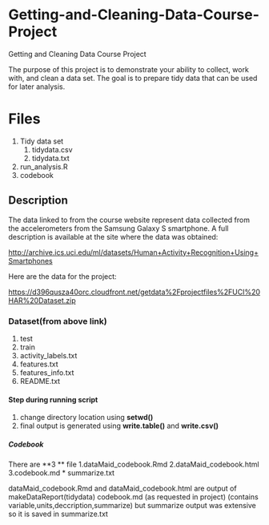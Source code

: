 # Getting-and-Cleaning-Data-Course-Project
Getting and Cleaning Data Course Project

The purpose of this project is to demonstrate your ability to collect, work with, and clean a data set.
The goal is to prepare tidy data that can be used for later analysis.

# Files
1. Tidy data set
    1. tidydata.csv
    2. tidydata.txt
 2.  run_analysis.R
 3.  codebook
 

 ## Description
The data linked to from the course website represent data collected from the accelerometers from the Samsung Galaxy S smartphone. A full description is available at the site where the data was obtained:

http://archive.ics.uci.edu/ml/datasets/Human+Activity+Recognition+Using+Smartphones

Here are the data for the project:

https://d396qusza40orc.cloudfront.net/getdata%2Fprojectfiles%2FUCI%20HAR%20Dataset.zip

### Dataset(from above link)
1. test 
2. train
3. activity_labels.txt
4. features.txt
5. features_info.txt
6. README.txt


#### Step during running script
1. change directory location using **setwd()**
2. final output is generated using **write.table()** and **write.csv()**


##### Codebook
There are **3 ** file 
1.dataMaid_codebook.Rmd
2.dataMaid_codebook.html
3.codebook.md
    * summarize.txt

dataMaid_codebook.Rmd and dataMaid_codebook.html are output of makeDataReport(tidydata)
codebook.md (as requested in project) (contains variable,units,deccription,summarize) but summarize output was extensive so 
it is saved in summarize.txt
